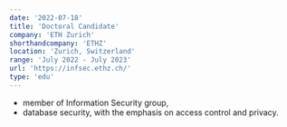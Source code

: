 ```yaml
---
date: '2022-07-18'
title: 'Doctoral Candidate'
company: 'ETH Zurich'
shorthandcompany: 'ETHZ'
location: 'Zurich, Switzerland'
range: 'July 2022 - July 2023'
url: 'https://infsec.ethz.ch/'
type: 'edu'
---
```


- member of Information Security group,
- database security, with the emphasis on access control and privacy.
